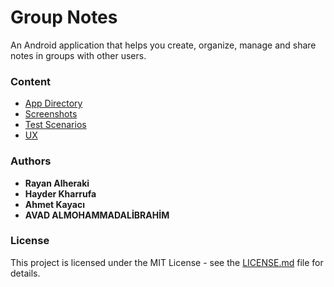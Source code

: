 # Group Notes
An Android application that helps you create, organize,  manage and share notes in groups with other users.<br />
### Content
- [App Directory](https://github.com/rayanalheraki/group_notes/tree/main/application/GroupNotes)
- [Screenshots](https://github.com/rayanalheraki/group_notes/tree/main/screenshots)
- [Test Scenarios](https://github.com/rayanalheraki/group_notes/blob/main/test_scenarios/test_scenarios.md)
- [UX](https://github.com/rayanalheraki/group_notes/tree/main/UX)

### Authors
* **Rayan Alheraki**
* **Hayder Kharrufa**
* **Ahmet Kayacı**
* **AVAD ALMOHAMMADALİBRAHİM**

### License

This project is licensed under the MIT License - see the [LICENSE.md](LICENSE.md) file for details.
